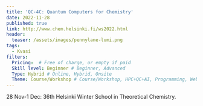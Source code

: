 ```yaml
---
title: 'QC-4C: Quantum Computers for Chemistry'
date: 2022-11-28
published: true
link: http://www.chem.helsinki.fi/ws2022.html
header:
  teaser: /assets/images/pennylane-lumi.png
tags:
  - Kvasi
filters:
  Pricing:  # Free of charge, or empty if paid
  Skill level: Beginner # Beginner, Advanced
  Type: Hybrid # Online, Hybrid, Onsite
  Theme: Course/Workshop # Course/Workshop, HPC+QC+AI, Programming, Webinar/Lecture
---
```

28 Nov-1 Dec: 36th Helsinki Winter School in Theoretical Chemistry.
